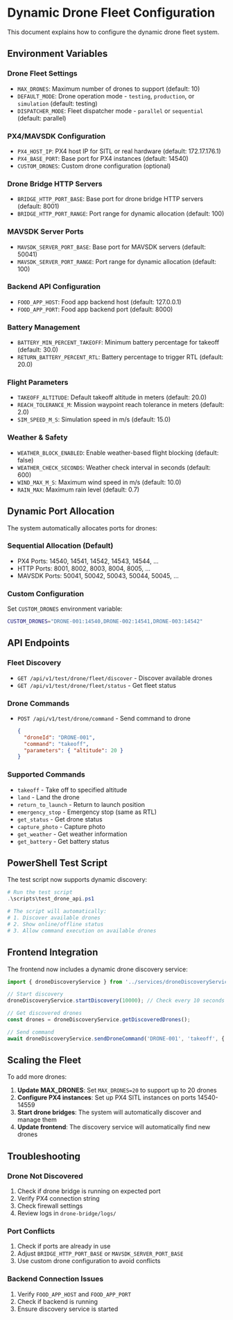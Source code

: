 # Dynamic Drone Fleet Configuration

This document explains how to configure the dynamic drone fleet system.

## Environment Variables

### Drone Fleet Settings
- `MAX_DRONES`: Maximum number of drones to support (default: 10)
- `DEFAULT_MODE`: Drone operation mode - `testing`, `production`, or `simulation` (default: testing)
- `DISPATCHER_MODE`: Fleet dispatcher mode - `parallel` or `sequential` (default: parallel)

### PX4/MAVSDK Configuration
- `PX4_HOST_IP`: PX4 host IP for SITL or real hardware (default: 172.17.176.1)
- `PX4_BASE_PORT`: Base port for PX4 instances (default: 14540)
- `CUSTOM_DRONES`: Custom drone configuration (optional)

### Drone Bridge HTTP Servers
- `BRIDGE_HTTP_PORT_BASE`: Base port for drone bridge HTTP servers (default: 8001)
- `BRIDGE_HTTP_PORT_RANGE`: Port range for dynamic allocation (default: 100)

### MAVSDK Server Ports
- `MAVSDK_SERVER_PORT_BASE`: Base port for MAVSDK servers (default: 50041)
- `MAVSDK_SERVER_PORT_RANGE`: Port range for dynamic allocation (default: 100)

### Backend API Configuration
- `FOOD_APP_HOST`: Food app backend host (default: 127.0.0.1)
- `FOOD_APP_PORT`: Food app backend port (default: 8000)

### Battery Management
- `BATTERY_MIN_PERCENT_TAKEOFF`: Minimum battery percentage for takeoff (default: 30.0)
- `RETURN_BATTERY_PERCENT_RTL`: Battery percentage to trigger RTL (default: 20.0)

### Flight Parameters
- `TAKEOFF_ALTITUDE`: Default takeoff altitude in meters (default: 20.0)
- `REACH_TOLERANCE_M`: Mission waypoint reach tolerance in meters (default: 2.0)
- `SIM_SPEED_M_S`: Simulation speed in m/s (default: 15.0)

### Weather & Safety
- `WEATHER_BLOCK_ENABLED`: Enable weather-based flight blocking (default: false)
- `WEATHER_CHECK_SECONDS`: Weather check interval in seconds (default: 600)
- `WIND_MAX_M_S`: Maximum wind speed in m/s (default: 10.0)
- `RAIN_MAX`: Maximum rain level (default: 0.7)

## Dynamic Port Allocation

The system automatically allocates ports for drones:

### Sequential Allocation (Default)
- PX4 Ports: 14540, 14541, 14542, 14543, 14544, ...
- HTTP Ports: 8001, 8002, 8003, 8004, 8005, ...
- MAVSDK Ports: 50041, 50042, 50043, 50044, 50045, ...

### Custom Configuration
Set `CUSTOM_DRONES` environment variable:
```bash
CUSTOM_DRONES="DRONE-001:14540,DRONE-002:14541,DRONE-003:14542"
```

## API Endpoints

### Fleet Discovery
- `GET /api/v1/test/drone/fleet/discover` - Discover available drones
- `GET /api/v1/test/drone/fleet/status` - Get fleet status

### Drone Commands
- `POST /api/v1/test/drone/command` - Send command to drone
  ```json
  {
    "droneId": "DRONE-001",
    "command": "takeoff",
    "parameters": { "altitude": 20 }
  }
  ```

### Supported Commands
- `takeoff` - Take off to specified altitude
- `land` - Land the drone
- `return_to_launch` - Return to launch position
- `emergency_stop` - Emergency stop (same as RTL)
- `get_status` - Get drone status
- `capture_photo` - Capture photo
- `get_weather` - Get weather information
- `get_battery` - Get battery status

## PowerShell Test Script

The test script now supports dynamic discovery:

```powershell
# Run the test script
.\scripts\test_drone_api.ps1

# The script will automatically:
# 1. Discover available drones
# 2. Show online/offline status
# 3. Allow command execution on available drones
```

## Frontend Integration

The frontend now includes a dynamic drone discovery service:

```javascript
import { droneDiscoveryService } from '../services/droneDiscoveryService';

// Start discovery
droneDiscoveryService.startDiscovery(10000); // Check every 10 seconds

// Get discovered drones
const drones = droneDiscoveryService.getDiscoveredDrones();

// Send command
await droneDiscoveryService.sendDroneCommand('DRONE-001', 'takeoff', { altitude: 20 });
```

## Scaling the Fleet

To add more drones:

1. **Update MAX_DRONES**: Set `MAX_DRONES=20` to support up to 20 drones
2. **Configure PX4 instances**: Set up PX4 SITL instances on ports 14540-14559
3. **Start drone bridges**: The system will automatically discover and manage them
4. **Update frontend**: The discovery service will automatically find new drones

## Troubleshooting

### Drone Not Discovered
1. Check if drone bridge is running on expected port
2. Verify PX4 connection string
3. Check firewall settings
4. Review logs in `drone-bridge/logs/`

### Port Conflicts
1. Check if ports are already in use
2. Adjust `BRIDGE_HTTP_PORT_BASE` or `MAVSDK_SERVER_PORT_BASE`
3. Use custom drone configuration to avoid conflicts

### Backend Connection Issues
1. Verify `FOOD_APP_HOST` and `FOOD_APP_PORT`
2. Check if backend is running
3. Ensure discovery service is started
